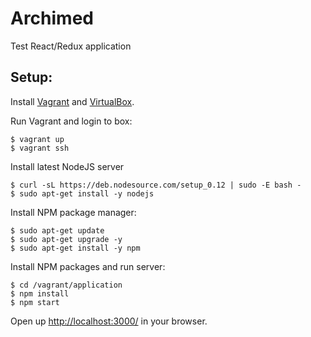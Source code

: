 Archimed
==========================================================

Test React/Redux application


Setup:
----------------------------------------------------------

Install [Vagrant](https://www.vagrantup.com/downloads.html) and [VirtualBox](https://www.virtualbox.org/wiki/Downloads).

Run Vagrant and login to box:

```
$ vagrant up
$ vagrant ssh
```

Install latest NodeJS server

```
$ curl -sL https://deb.nodesource.com/setup_0.12 | sudo -E bash -
$ sudo apt-get install -y nodejs
```

Install NPM package manager:

```
$ sudo apt-get update
$ sudo apt-get upgrade -y
$ sudo apt-get install -y npm
```

Install NPM packages and run server:

```
$ cd /vagrant/application
$ npm install
$ npm start
```

Open up [http://localhost:3000/](http://localhost:3000/) in your browser.